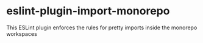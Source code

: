 # eslint-plugin-import-monorepo
This ESLint plugin enforces the rules for pretty imports inside the monorepo workspaces
